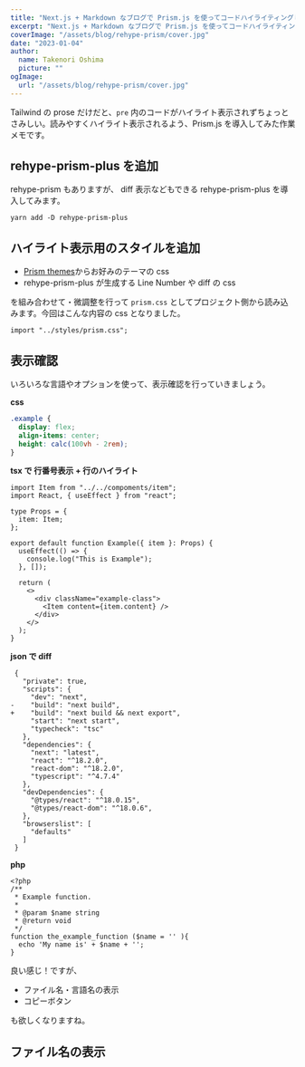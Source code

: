 ```yaml
---
title: "Next.js + Markdown なブログで Prism.js を使ってコードハイライティングしたい"
excerpt: "Next.js + Markdown なブログで Prism.js を使ってコードハイライティングしたい"
coverImage: "/assets/blog/rehype-prism/cover.jpg"
date: "2023-01-04"
author:
  name: Takenori Oshima
  picture: ""
ogImage:
  url: "/assets/blog/rehype-prism/cover.jpg"
---
```


Tailwind の prose だけだと、`pre` 内のコードがハイライト表示されずちょっとさみしい。読みやすくハイライト表示されるよう、Prism.js を導入してみた作業メモです。

## rehype-prism-plus を追加

rehype-prism もありますが、 diff 表示などもできる rehype-prism-plus を導入してみます。

```
yarn add -D rehype-prism-plus
```

## ハイライト表示用のスタイルを追加

- [Prism themes](https://github.com/PrismJS/prism-themes)からお好みのテーマの css
- rehype-prism-plus が生成する Line Number や diff の css

を組み合わせて・微調整を行って `prism.css` としてプロジェクト側から読み込みます。今回はこんな内容の css となりました。

```
import "../styles/prism.css";
```

## 表示確認

いろいろな言語やオプションを使って、表示確認を行っていきましょう。

**css**

```css
.example {
  display: flex;
  align-items: center;
  height: calc(100vh - 2rem);
}
```

**tsx で 行番号表示 + 行のハイライト**

```tsx {1,4-6} showLineNumbers
import Item from "../../compoments/item";
import React, { useEffect } from "react";

type Props = {
  item: Item;
};

export default function Example({ item }: Props) {
  useEffect(() => {
    console.log("This is Example");
  }, []);

  return (
    <>
      <div className="example-class">
        <Item content={item.content} />
      </div>
    </>
  );
}
```

**json で diff**

```diff-json
 {
   "private": true,
   "scripts": {
     "dev": "next",
-    "build": "next build",
+    "build": "next build && next export",
     "start": "next start",
     "typecheck": "tsc"
   },
   "dependencies": {
     "next": "latest",
     "react": "^18.2.0",
     "react-dom": "^18.2.0",
     "typescript": "^4.7.4"
   },
   "devDependencies": {
     "@types/react": "^18.0.15",
     "@types/react-dom": "^18.0.6",
   },
   "browserslist": [
     "defaults"
   ]
 }
```

**php**

```php:test.php
<?php
/**
 * Example function.
 *
 * @param $name string
 * @return void
 */
function the_example_function ($name = '' ){
  echo 'My name is' + $name + '';
}
```

良い感じ！ですが、

- ファイル名・言語名の表示
- コピーボタン

も欲しくなりますね。

## ファイル名の表示
